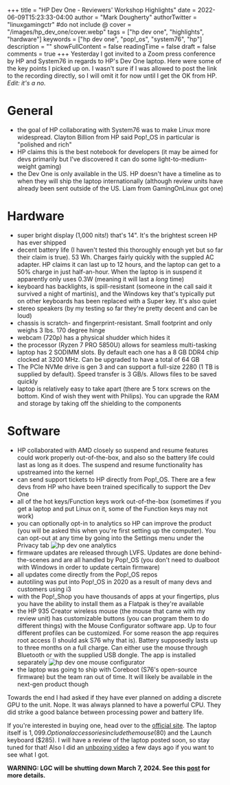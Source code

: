 +++
title = "HP Dev One - Reviewers' Workshop Highlights"
date = 2022-06-09T15:23:33-04:00
author = "Mark Dougherty"
authorTwitter = "linuxgamingctr" #do not include @
cover = "/images/hp_dev_one/cover.webp"
tags = ["hp dev one", "highlights", "hardware"]
keywords = ["hp dev one", "pop!_os", "system76", "hp"]
description = ""
showFullContent = false
readingTime = false
draft = false
comments = true
+++
Yesterday I got invited to a Zoom press conference by HP and System76 in regards to HP's Dev One laptop. Here were some of the key points I picked up on. I wasn't sure if I was allowed to post the link to the recording directly, so I will omit it for now until I get the OK from HP. *Edit: it's a no.*

# General
- the goal of HP collaborating with System76 was to make Linux more widespread. Clayton Billion from HP said Pop!_OS in particular is "polished and rich"
- HP claims this is the best notebook for developers (it may be aimed for devs primarily but I've discovered it can do some light-to-medium-weight gaming)
- the Dev One is only available in the US. HP doesn't have a timeline as to when they will ship the laptop internationally (although review units have already been sent outside of the US. Liam from GamingOnLinux got one)

# Hardware
- super bright display (1,000 nits!) that's 14". It's the brightest screen HP has ever shipped
- decent battery life (I haven't tested this thoroughly enough yet but so far their claim is true). 53 Wh. Charges fairly quickly with the suppled AC adapter. HP claims it can last up to 12 hours, and the laptop can get to a 50% charge in just half-an-hour. When the laptop is in suspend it apparently only uses 0.3W (meaning it will last a *long* time)
- keyboard has backlights, is spill-resistant (someone in the call said it survived a night of martinis), and the Windows key that's typically put on other keyboards has been replaced with a Super key. It's also quiet
- stereo speakers (by my testing so far they're pretty decent and can be loud)
- chassis is scratch- and fingerprint-resistant. Small footprint and only weighs 3 lbs. 170 degree hinge
- webcam (720p) has a physical shudder which hides it
- the processor (Ryzen 7 PRO 5850U) allows for seamless multi-tasking
- laptop has 2 SODIMM slots. By default each one has a 8 GB DDR4 chip clocked at 3200 MHz. Can be upgraded to have a total of 64 GB
- The PCIe NVMe drive is gen 3 and can support a full-size 2280 (1 TB is supplied by default). Speed transfer is 3 GB/s. Allows files to be saved quickly
- laptop is relatively easy to take apart (there are 5 torx screws on the bottom. Kind of wish they went with Philips). You can upgrade the RAM and storage by taking off the shielding to the components

# Software
- HP collaborated with AMD closely so suspend and resume features could work properly out-of-the-box, and also so the battery life could last as long as it does. The suspend and resume functionality has upstreamed into the kernel
- can send support tickets to HP directly from Pop!_OS. There are a few devs from HP who have been trained specifically to support the Dev One
- all of the hot keys/Function keys work out-of-the-box (sometimes if you get a laptop and put Linux on it, some of the Function keys may not work)
- you can optionally opt-in to analytics so HP can improve the product (you will be asked this when you're first setting up the computer). You can opt-out at any time by going into the Settings menu under the Privacy tab
![hp dev one analytics](/images/hp_dev_one/analytics.png)
- firmware updates are released through LVFS. Updates are done behind-the-scenes and are all handled by Pop!_OS (you don't need to dualboot with Windows in order to update certain firmware)
- all updates come directly from the Pop!_OS repos
- autotiling was put into Pop!_OS in 2020 as a result of many devs and customers using i3
- with the Pop!_Shop you have thousands of apps at your fingertips, plus you have the ability to install them as a Flatpak is they're available
- the HP 935 Creator wireless mouse (the mouse that came with my review unit) has customizable buttons (you can program them to do different things) with the Mouse Configurator software app. Up to four different profiles can be customized. For some reason the app requires root access (I should ask S76 why that is). Battery supposedly lasts up to three months on a full charge. Can either use the mouse through Bluetooth or with the supplied USB dongle. The app is installed separately
![hp dev one mouse configurator](/images/hp_dev_one/mouse_configurator.png)
- the laptop was going to ship with Coreboot (S76's open-source firmware) but the team ran out of time. It will likely be available in the next-gen product though

Towards the end I had asked if they have ever planned on adding a discrete GPU to the unit. Nope. It was always planned to have a powerful CPU. They did strike a good balance between processing power and battery life.

If you're interested in buying one, head over to the [official site](https://hpdevone.com). The laptop itself is $1,099. Optional accessories include the mouse ($80) and the Launch keyboard ($285). I will have a review of the laptop posted soon, so stay tuned for that! Also I did an [unboxing video](https://youtu.be/44vldw-yRXA) a few days ago if you want to see what I got.

**WARNING: LGC will be shutting down March 7, 2024. See this [post](https://linuxgamingcentral.com/posts/the-end-of-lgc/) for more details.**
